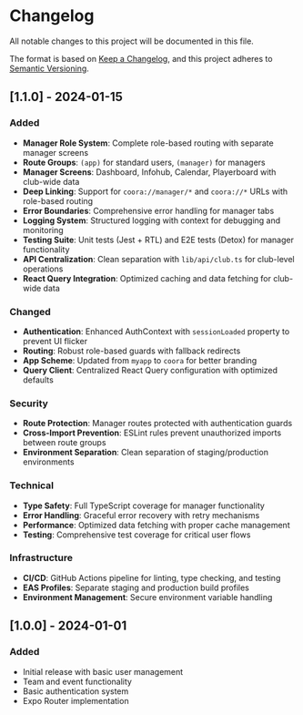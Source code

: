 # Changelog

All notable changes to this project will be documented in this file.

The format is based on [Keep a Changelog](https://keepachangelog.com/en/1.0.0/),
and this project adheres to [Semantic Versioning](https://semver.org/spec/v2.0.0.html).

## [1.1.0] - 2024-01-15

### Added
- **Manager Role System**: Complete role-based routing with separate manager screens
- **Route Groups**: `(app)` for standard users, `(manager)` for managers
- **Manager Screens**: Dashboard, Infohub, Calendar, Playerboard with club-wide data
- **Deep Linking**: Support for `coora://manager/*` and `coora://*` URLs with role-based routing
- **Error Boundaries**: Comprehensive error handling for manager tabs
- **Logging System**: Structured logging with context for debugging and monitoring
- **Testing Suite**: Unit tests (Jest + RTL) and E2E tests (Detox) for manager functionality
- **API Centralization**: Clean separation with `lib/api/club.ts` for club-level operations
- **React Query Integration**: Optimized caching and data fetching for club-wide data

### Changed
- **Authentication**: Enhanced AuthContext with `sessionLoaded` property to prevent UI flicker
- **Routing**: Robust role-based guards with fallback redirects
- **App Scheme**: Updated from `myapp` to `coora` for better branding
- **Query Client**: Centralized React Query configuration with optimized defaults

### Security
- **Route Protection**: Manager routes protected with authentication guards
- **Cross-Import Prevention**: ESLint rules prevent unauthorized imports between route groups
- **Environment Separation**: Clean separation of staging/production environments

### Technical
- **Type Safety**: Full TypeScript coverage for manager functionality
- **Error Handling**: Graceful error recovery with retry mechanisms
- **Performance**: Optimized data fetching with proper cache management
- **Testing**: Comprehensive test coverage for critical user flows

### Infrastructure
- **CI/CD**: GitHub Actions pipeline for linting, type checking, and testing
- **EAS Profiles**: Separate staging and production build profiles
- **Environment Management**: Secure environment variable handling

## [1.0.0] - 2024-01-01

### Added
- Initial release with basic user management
- Team and event functionality
- Basic authentication system
- Expo Router implementation
